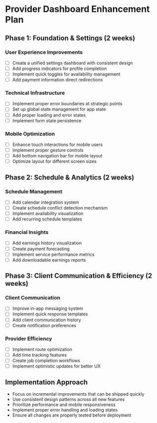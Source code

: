 
# Provider Dashboard Enhancement Plan

## Phase 1: Foundation & Settings (2 weeks)

### User Experience Improvements
- [ ] Create a unified settings dashboard with consistent design
- [ ] Add progress indicators for profile completion
- [ ] Implement quick toggles for availability management
- [ ] Add payment information direct redirections

### Technical Infrastructure
- [ ] Implement proper error boundaries at strategic points
- [ ] Set up global state management for app state
- [ ] Add proper loading and error states
- [ ] Implement form state persistence

### Mobile Optimization
- [ ] Enhance touch interactions for mobile users
- [ ] Implement proper gesture controls
- [ ] Add bottom navigation bar for mobile layout
- [ ] Optimize layout for different screen sizes

## Phase 2: Schedule & Analytics (2 weeks)

### Schedule Management
- [ ] Add calendar integration system
- [ ] Create schedule conflict detection mechanism
- [ ] Implement availability visualization 
- [ ] Add recurring schedule templates

### Financial Insights
- [ ] Add earnings history visualization
- [ ] Create payment forecasting
- [ ] Implement service performance metrics
- [ ] Add downloadable earnings reports

## Phase 3: Client Communication & Efficiency (2 weeks)

### Client Communication
- [ ] Improve in-app messaging system
- [ ] Implement quick response templates
- [ ] Add client communication history
- [ ] Create notification preferences

### Provider Efficiency
- [ ] Implement route optimization
- [ ] Add time tracking features
- [ ] Create job completion workflows
- [ ] Implement optimistic updates for better UX

## Implementation Approach
- Focus on incremental improvements that can be shipped quickly
- Use consistent design patterns across all new features
- Prioritize performance and mobile responsiveness
- Implement proper error handling and loading states
- Ensure all changes are properly tested before deployment
